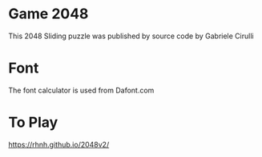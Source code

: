 # Game 2048
This 2048 Sliding puzzle was published by
source code by Gabriele Cirulli

# Font
The font calculator is used from Dafont.com



# To Play
 https://rhnh.github.io/2048v2/

